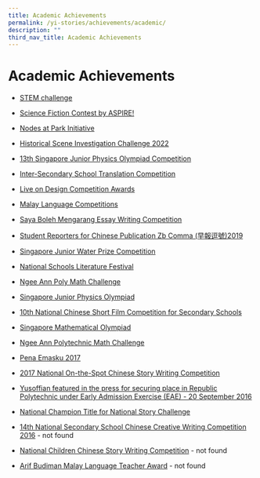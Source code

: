 ```yaml
---
title: Academic Achievements
permalink: /yi-stories/achievements/academic/
description: ""
third_nav_title: Academic Achievements
---
```

# **Academic Achievements**

* [STEM challenge](/yi-stories/achievements/academic/stem-challenge)  

* [Science Fiction Contest by ASPIRE!](/yi-stories/achievements/academic/science-fiction-contest-by-aspire)  

* [Nodes at Park Initiative](/yi-stories/achievements/academic/nodes-at-park-initiative)  

* [Historical Scene Investigation Challenge 2022](/yi-stories/achievements/academic/historical-scene-investigation-challenge-2022/)  

* [13th Singapore Junior Physics Olympiad Competition](/yi-stories/achievements/academic/13th-singapore-junior-physics-olympiad-competition-2020/) 

* [Inter-Secondary School Translation Competition](/yi-stories/achievements/academic/inter-secondary-school-translation-competition-2020/) 
 
* [Live on Design Competition Awards](/yi-stories/achievements/academic/live-on-design-competition-awards-2020/) 

* [Malay Language Competitions](/yi-stories/achievements/academic/malay-language-competitions/)

* [Saya Boleh Mengarang Essay Writing Competition](/yi-stories/achievements/academic/saya-boleh-mengarang-essay-writing-competition/)

* [Student Reporters for Chinese Publication Zb Comma (早報逗號)2019](/yi-stories/achievements/academic/student-reporters-for-chinese-publication-zb-comma-2019/)

* [Singapore Junior Water Prize Competition](https://yusofishaksec-moe-edu-sg-admin.cwp.sg/yi-stories/achievements/2019/singapore-junior-water-prize-competition)

* [National Schools Literature Festival](https://yusofishaksec-moe-edu-sg-admin.cwp.sg/yi-stories/achievements/2018/national-schools-literature-festival-2018)

* [Ngee Ann Poly Math Challenge](https://yusofishaksec-moe-edu-sg-admin.cwp.sg/yi-stories/achievements/2017/ngee-ann-poly-math-challenge-2017)

* [Singapore Junior Physics Olympiad](https://yusofishaksec-moe-edu-sg-admin.cwp.sg/yi-stories/achievements/2017/singapore-junior-physics-olympiad-2017)

* [10th National Chinese Short Film Competition for Secondary Schools](https://yusofishaksec-moe-edu-sg-admin.cwp.sg/yi-stories/achievements/2017/10th-national-chinese-short-film-competition-for-secondary-schools-2017)

* [Singapore Mathematical Olympiad](https://yusofishaksec-moe-edu-sg-admin.cwp.sg/yi-stories/achievements/2017/singapore-mathematical-olympiad-2017)
 
* [Ngee Ann Polytechnic Math Challenge](https://yusofishaksec-moe-edu-sg-admin.cwp.sg/yi-stories/achievements/2017/ngee-ann-polytechnic-math-challenge-2017)

* [Pena Emasku 2017](https://yusofishaksec-moe-edu-sg-admin.cwp.sg/yi-stories/achievements/2017/pena-emasku-2017)

* [2017 National On-the-Spot Chinese Story Writing Competition](https://yusofishaksec-moe-edu-sg-admin.cwp.sg/yi-stories/achievements/2017/2017-national-on-the-spot-chinese-story-writing-competition)

* [Yusoffian featured in the press for securing place in Republic Polytechnic under Early Admission Exercise (EAE) - 20 September 2016](https://yusofishaksec-moe-edu-sg-admin.cwp.sg/yi-stories/achievements/2016/yusoffian-featured-in-the-press-for-securing-place-in-republic-polytechnic-under-early-admission-exercise-eae-20-september-2016)

* [National Champion Title for National Story Challenge](https://yusofishaksec-moe-edu-sg-admin.cwp.sg/yi-stories/achievements/2017/national-champion-title-for-national-story-challenge)

* [14th National Secondary School Chinese Creative Writing Competition 2016](https://yusofishaksec-moe-edu-sg-admin.cwp.sg/yi-stories/achievements/2016/14th-national-secondary-school-chinese-creative-writing-competition-2016) - not found

* [National Children Chinese Story Writing Competition](https://yusofishaksec-moe-edu-sg-admin.cwp.sg/yi-stories/achievements/2016/national-children-chinese-story-writing-competition) - not found

* [Arif Budiman Malay Language Teacher Award](https://yusofishaksec-moe-edu-sg-admin.cwp.sg/yi-stories/achievements/2016/arif-budiman-malay-language-teacher-award) - not found